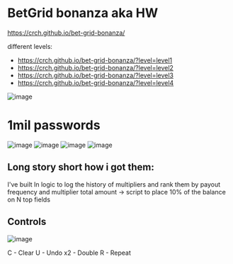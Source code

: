 # BetGrid bonanza aka HW

https://crch.github.io/bet-grid-bonanza/

different levels: 
* https://crch.github.io/bet-grid-bonanza/?level=level1
* https://crch.github.io/bet-grid-bonanza/?level=level2
* https://crch.github.io/bet-grid-bonanza/?level=level3
* https://crch.github.io/bet-grid-bonanza/?level=level4

![image](https://github.com/CRCH/bet-grid-bonanza/assets/16330078/cb37d077-672e-409f-bc30-37cc8f76f88c)

# 1mil passwords
![image](https://github.com/CRCH/bet-grid-bonanza/assets/16330078/23cb81de-e00c-4b9a-80c8-d1264494f51a)
![image](https://github.com/CRCH/bet-grid-bonanza/assets/16330078/826b24d5-60b2-4579-afc4-75daa5fb6f1b)
![image](https://github.com/CRCH/bet-grid-bonanza/assets/16330078/e6489502-e336-4c41-923e-0b9b7d787957)
![image](https://github.com/CRCH/bet-grid-bonanza/assets/16330078/5d1da696-9e0f-495d-8ad2-3dd71daeb6c1)

## Long story short how i got them: 
I've built In logic to log the history of multipliers and rank them by payout frequency and multiplier total amount -> script to place 10% of the balance on N top fields

## Controls
![image](https://github.com/CRCH/bet-grid-bonanza/assets/16330078/bd173ad2-9c7f-4593-b287-681903f0bb21)

C - Clear
U - Undo
x2 - Double
R - Repeat
